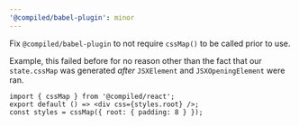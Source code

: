 ```yaml
---
'@compiled/babel-plugin': minor
---
```


Fix `@compiled/babel-plugin` to not require `cssMap()` to be called prior to use.

Example, this failed before for no reason other than the fact that our `state.cssMap` was generated _after_ `JSXElement` and `JSXOpeningElement` were ran.

```tsx
import { cssMap } from '@compiled/react';
export default () => <div css={styles.root} />;
const styles = cssMap({ root: { padding: 8 } });
```
